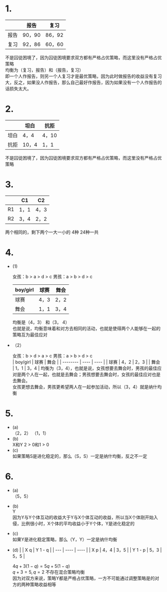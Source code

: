 # 1.

|      | 报告   | 复习   |
| ---- | ------ | ------ |
| 报告 | 90，90 | 86，92 |
| 复习 | 92，86 | 60，60 |

不是囚徒困境了，因为囚徒困境要求双方都有严格占优策略，而这里没有严格占优策略  
均衡为（复习，报告）和（报告，复习）  
即一个人作报告，则另一个人复习才是最优策略，因为此时做报告的收益没有复习大，反之，如果没人作报告，那么自己最好作报告，因为如果没有一个人作报告的话损失太大。

# 2.
|      | 坦白  | 抗拒  |
| ---- | ----- | ----- |
| 坦白 | 4，4  | 4，10 |
| 抗拒 | 10，4 | 1，1  |
不是囚徒困境了，因为囚徒困境要求双方都有严格占优策略，而这里没有严格占优策略  

# 3.

|     | C1   | C2   |
| --- | ---- | ---- |
| R1  | 1，1 | 4，3 |
| R2  | 3，4 | 2，2 |

两个相同的，剩下两个一大一小的 4种
24种一共

# 4. 
* (1)

    女孩：b > a > d > c
    男孩：a > b > d > c  

    | boy/girl | 球赛 | 舞会 |
    | -------- | ---- | ---- |
    | 球赛     | 4，3 | 2，2 |
    | 舞会     | 1，1 | 3，4 |
    均衡是（4，3） 和（3， 4）  
    也就是说，均衡意味着和对方去相同的活动，也就是使得两个人能够在一起的策略互为最佳应对
* （2）

    女孩：b > d > a > c
    男孩：a > b > d > c  
    | boy/girl | 球赛 | 舞会 |
    | -------- | ---- | ---- |
    | 球赛     | 4，2 | 2，3 |
    | 舞会     | 1，1 | 3，4 |
    均衡为（3，4），也就是说，女孩想要去舞会时，男孩的最佳应对是两个人在一起，也就是去舞会；男孩想要去舞会时，女孩的最佳应对也是去舞会。  
    女孩更想去舞会，男孩更希望两人在一起参加活动，所以（3，4）就是纳什均衡
# 5.
* (a)  
    （2，2） （1，1）
* (b)  
    X和Y
    2 > 0和1 > 0
* (c)  
    如果策略S是进化稳定的，那么（S，S）一定是纳什均衡，反之不一定

# 6.
* (a)  
    （5，5）
* (b)  
    Y  
    因为Y与Y个体互动的收益大于Y与X个体互动的收益，所以当X个体刚开始入侵，比例很小时，X个体的平均收益小于Y个体，Y是进化稳定的
* (c)  
    如果Y是进化稳定策略，那么（Y，Y）一定是纳什均衡
* (d)
    |     | X q   | Y 1 - q   |
    | --- | ---- | ---- |
    | X  p | 4，4 | 3，5 |
    | Y  1 - p | 5，3 | 5，5 |  

    $4q + 3(1 - q) = 5q + 5 (1 - q)$  
    $q + 3 = 5, q = 2$
    不存在混合策略均衡  
    因为对双方来说，策略Y都是严格占优策略，一方不可能通过调整策略是的对方的两种策略收益相等




